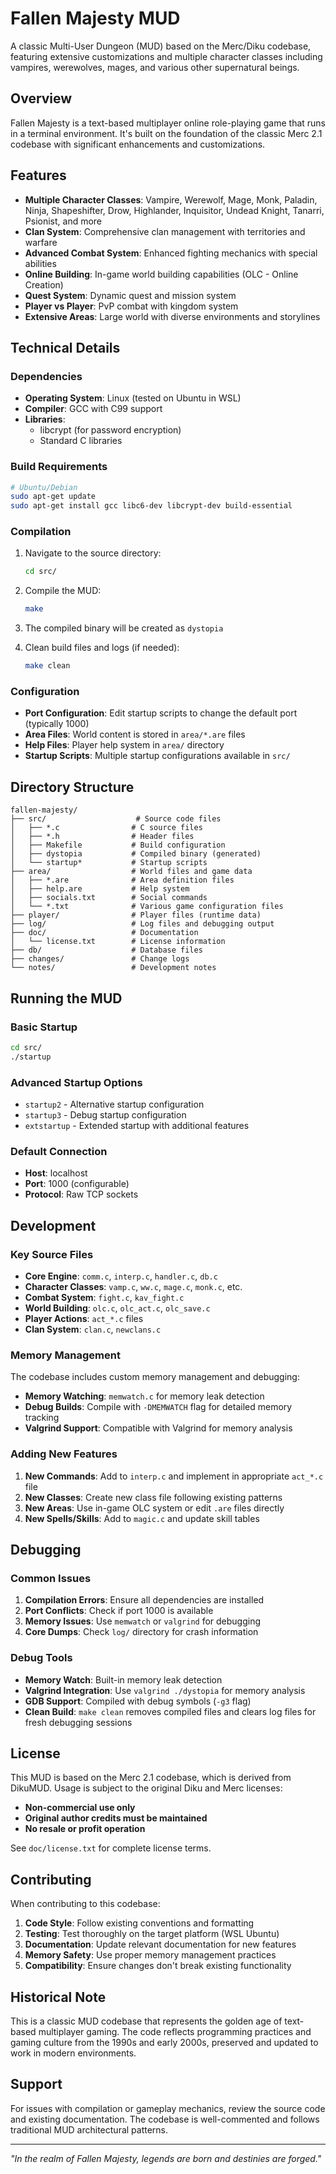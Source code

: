 # Fallen Majesty MUD

A classic Multi-User Dungeon (MUD) based on the Merc/Diku codebase, featuring extensive customizations and multiple character classes including vampires, werewolves, mages, and various other supernatural beings.

## Overview

Fallen Majesty is a text-based multiplayer online role-playing game that runs in a terminal environment. It's built on the foundation of the classic Merc 2.1 codebase with significant enhancements and customizations.

## Features

- **Multiple Character Classes**: Vampire, Werewolf, Mage, Monk, Paladin, Ninja, Shapeshifter, Drow, Highlander, Inquisitor, Undead Knight, Tanarri, Psionist, and more
- **Clan System**: Comprehensive clan management with territories and warfare
- **Advanced Combat System**: Enhanced fighting mechanics with special abilities
- **Online Building**: In-game world building capabilities (OLC - Online Creation)
- **Quest System**: Dynamic quest and mission system
- **Player vs Player**: PvP combat with kingdom system
- **Extensive Areas**: Large world with diverse environments and storylines

## Technical Details

### Dependencies

- **Operating System**: Linux (tested on Ubuntu in WSL)
- **Compiler**: GCC with C99 support
- **Libraries**: 
  - libcrypt (for password encryption)
  - Standard C libraries

### Build Requirements

```bash
# Ubuntu/Debian
sudo apt-get update
sudo apt-get install gcc libc6-dev libcrypt-dev build-essential
```

### Compilation

1. Navigate to the source directory:
   ```bash
   cd src/
   ```

2. Compile the MUD:
   ```bash
   make
   ```

3. The compiled binary will be created as `dystopia`

4. Clean build files and logs (if needed):
   ```bash
   make clean
   ```

### Configuration

- **Port Configuration**: Edit startup scripts to change the default port (typically 1000)
- **Area Files**: World content is stored in `area/*.are` files
- **Help Files**: Player help system in `area/` directory
- **Startup Scripts**: Multiple startup configurations available in `src/`

## Directory Structure

```
fallen-majesty/
├── src/                    # Source code files
│   ├── *.c                # C source files
│   ├── *.h                # Header files
│   ├── Makefile           # Build configuration
│   ├── dystopia           # Compiled binary (generated)
│   └── startup*           # Startup scripts
├── area/                  # World files and game data
│   ├── *.are              # Area definition files
│   ├── help.are           # Help system
│   ├── socials.txt        # Social commands
│   └── *.txt              # Various game configuration files
├── player/                # Player files (runtime data)
├── log/                   # Log files and debugging output
├── doc/                   # Documentation
│   └── license.txt        # License information
├── db/                    # Database files
├── changes/               # Change logs
└── notes/                 # Development notes
```

## Running the MUD

### Basic Startup

```bash
cd src/
./startup
```

### Advanced Startup Options

- `startup2` - Alternative startup configuration
- `startup3` - Debug startup configuration
- `extstartup` - Extended startup with additional features

### Default Connection

- **Host**: localhost
- **Port**: 1000 (configurable)
- **Protocol**: Raw TCP sockets

## Development

### Key Source Files

- **Core Engine**: `comm.c`, `interp.c`, `handler.c`, `db.c`
- **Character Classes**: `vamp.c`, `ww.c`, `mage.c`, `monk.c`, etc.
- **Combat System**: `fight.c`, `kav_fight.c`
- **World Building**: `olc.c`, `olc_act.c`, `olc_save.c`
- **Player Actions**: `act_*.c` files
- **Clan System**: `clan.c`, `newclans.c`

### Memory Management

The codebase includes custom memory management and debugging:
- **Memory Watching**: `memwatch.c` for memory leak detection
- **Debug Builds**: Compile with `-DMEMWATCH` flag for detailed memory tracking
- **Valgrind Support**: Compatible with Valgrind for memory analysis

### Adding New Features

1. **New Commands**: Add to `interp.c` and implement in appropriate `act_*.c` file
2. **New Classes**: Create new class file following existing patterns
3. **New Areas**: Use in-game OLC system or edit `.are` files directly
4. **New Spells/Skills**: Add to `magic.c` and update skill tables

## Debugging

### Common Issues

1. **Compilation Errors**: Ensure all dependencies are installed
2. **Port Conflicts**: Check if port 1000 is available
3. **Memory Issues**: Use `memwatch` or `valgrind` for debugging
4. **Core Dumps**: Check `log/` directory for crash information

### Debug Tools

- **Memory Watch**: Built-in memory leak detection
- **Valgrind Integration**: Use `valgrind ./dystopia` for memory analysis
- **GDB Support**: Compiled with debug symbols (`-g3` flag)
- **Clean Build**: `make clean` removes compiled files and clears log files for fresh debugging sessions

## License

This MUD is based on the Merc 2.1 codebase, which is derived from DikuMUD. Usage is subject to the original Diku and Merc licenses:

- **Non-commercial use only**
- **Original author credits must be maintained**
- **No resale or profit operation**

See `doc/license.txt` for complete license terms.

## Contributing

When contributing to this codebase:

1. **Code Style**: Follow existing conventions and formatting
2. **Testing**: Test thoroughly on the target platform (WSL Ubuntu)
3. **Documentation**: Update relevant documentation for new features
4. **Memory Safety**: Use proper memory management practices
5. **Compatibility**: Ensure changes don't break existing functionality

## Historical Note

This is a classic MUD codebase that represents the golden age of text-based multiplayer gaming. The code reflects programming practices and gaming culture from the 1990s and early 2000s, preserved and updated to work in modern environments.

## Support

For issues with compilation or gameplay mechanics, review the source code and existing documentation. The codebase is well-commented and follows traditional MUD architectural patterns.

---

*"In the realm of Fallen Majesty, legends are born and destinies are forged."*
